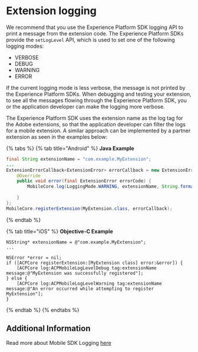 # Extension logging

We recommend that you use the Experience Platform SDK logging API to print a message from the extension code. The Experience Platform SDKs provide the `setLogLevel` API, which is used to set one of the following logging modes:

* VERBOSE
* DEBUG
* WARNING
* ERROR 

If the current logging mode is less verbose, the message is not printed by the Experience Platform SDKs. When debugging and testing your extension, to see all the messages flowing through the Experience Platform SDK, you or the application developer can make the logging more verbose.

The Experience Platform SDK uses the extension name as the log tag for the Adobe extensions, so that the application developer can filter the logs for a mobile extension. A similar approach can be implemented by a partner extension as seen in the examples below:

{% tabs %}
{% tab title="Android" %}
**Java Example**

```java
final String extensionName = "com.example.MyExtension";
...
ExtensionErrorCallback<ExtensionError> errorCallback = new ExtensionErrorCallback<ExtensionError>() {
    @Override
    public void error(final ExtensionError errorCode) {
        MobileCore.log(LoggingMode.WARNING, extensionName, String.format("An error occurred while registering extension, %s",
                                                                                     errorCode.getErrorName()));
    }
};
MobileCore.registerExtension(MyExtension.class, errorCallback);
```
{% endtab %}

{% tab title="iOS" %}
**Objective-C Example**

```text
NSString* extensionName = @"com.example.MyExtension";
...

NSError *error = nil;
if ([ACPCore registerExtension:[MyExtension class] error:&error]) {
    [ACPCore log:ACPMobileLogLevelDebug tag:extensionName message:@"MyExtension was successfully registered"];
} else {
    [ACPCore log:ACPMobileLogLevelWarning tag:extensionName message:@"An error occurred while attempting to register MyExtension"];
}
```
{% endtab %}
{% endtabs %}

## Additional Information

Read more about Mobile SDK Logging [here](../../foundation-extensions/mobile-core/mobile-core-api-reference.md#logging)

